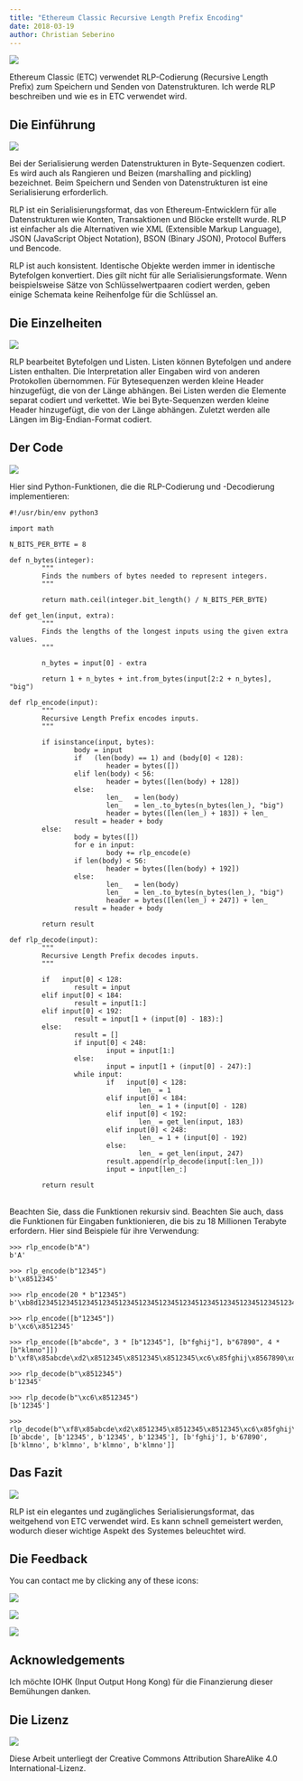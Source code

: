 ```yaml
---
title: "Ethereum Classic Recursive Length Prefix Encoding"
date: 2018-03-19
author: Christian Seberino
---
```


![](./QShEODs.png)

Ethereum Classic (ETC) verwendet RLP-Codierung (Recursive Length Prefix) zum Speichern und Senden von Datenstrukturen. Ich werde RLP beschreiben und wie es in ETC verwendet wird.

## Die Einführung

![](./1_y8SOO9LmGSUWnSGG1vidg.png)

Bei der Serialisierung werden Datenstrukturen in Byte-Sequenzen codiert. Es wird auch als Rangieren und Beizen (marshalling and pickling) bezeichnet. Beim Speichern und Senden von Datenstrukturen ist eine Serialisierung erforderlich.

RLP ist ein Serialisierungsformat, das von Ethereum-Entwicklern für alle Datenstrukturen wie Konten, Transaktionen und Blöcke erstellt wurde. RLP ist einfacher als die Alternativen wie XML (Extensible Markup Language), JSON (JavaScript Object Notation), BSON (Binary JSON), Protocol Buffers und Bencode.

RLP ist auch konsistent. Identische Objekte werden immer in identische Bytefolgen konvertiert. Dies gilt nicht für alle Serialisierungsformate. Wenn beispielsweise Sätze von Schlüsselwertpaaren codiert werden, geben einige Schemata keine Reihenfolge für die Schlüssel an.

## Die Einzelheiten

![](./lZK7AV3.jpg)

RLP bearbeitet Bytefolgen und Listen. Listen können Bytefolgen und andere Listen enthalten. Die Interpretation aller Eingaben wird von anderen Protokollen übernommen. Für Bytesequenzen werden kleine Header hinzugefügt, die von der Länge abhängen. Bei Listen werden die Elemente separat codiert und verkettet. Wie bei Byte-Sequenzen werden kleine Header hinzugefügt, die von der Länge abhängen. Zuletzt werden alle Längen im Big-Endian-Format codiert.

## Der Code

![](./NpkXLnm.jpg)

Hier sind Python-Funktionen, die die RLP-Codierung und -Decodierung implementieren:

```
#!/usr/bin/env python3

import math

N_BITS_PER_BYTE = 8

def n_bytes(integer):
        """
        Finds the numbers of bytes needed to represent integers.
        """

        return math.ceil(integer.bit_length() / N_BITS_PER_BYTE)

def get_len(input, extra):
        """
        Finds the lengths of the longest inputs using the given extra values.
        """

        n_bytes = input[0] - extra

        return 1 + n_bytes + int.from_bytes(input[2:2 + n_bytes], "big")

def rlp_encode(input):
        """
        Recursive Length Prefix encodes inputs.
        """

        if isinstance(input, bytes):
                body = input
                if   (len(body) == 1) and (body[0] < 128):
                        header = bytes([])
                elif len(body) < 56:
                        header = bytes([len(body) + 128])
                else:
                        len_   = len(body)
                        len_   = len_.to_bytes(n_bytes(len_), "big")
                        header = bytes([len(len_) + 183]) + len_
                result = header + body
        else:
                body = bytes([])
                for e in input:
                        body += rlp_encode(e)
                if len(body) < 56:
                        header = bytes([len(body) + 192])
                else:
                        len_   = len(body)
                        len_   = len_.to_bytes(n_bytes(len_), "big")
                        header = bytes([len(len_) + 247]) + len_
                result = header + body

        return result

def rlp_decode(input):
        """
        Recursive Length Prefix decodes inputs.
        """

        if   input[0] < 128:
                result = input
        elif input[0] < 184:
                result = input[1:]
        elif input[0] < 192:
                result = input[1 + (input[0] - 183):]
        else:
                result = []
                if input[0] < 248:
                        input = input[1:]
                else:
                        input = input[1 + (input[0] - 247):]
                while input:
                        if   input[0] < 128:
                                len_ = 1
                        elif input[0] < 184:
                                len_ = 1 + (input[0] - 128)
                        elif input[0] < 192:
                                len_ = get_len(input, 183)
                        elif input[0] < 248:
                                len_ = 1 + (input[0] - 192)
                        else:
                                len_ = get_len(input, 247)
                        result.append(rlp_decode(input[:len_]))
                        input = input[len_:]

        return result
```

<br/>Beachten Sie, dass die Funktionen rekursiv sind. Beachten Sie auch, dass die Funktionen für Eingaben funktionieren, die bis zu 18 Millionen Terabyte erfordern. Hier sind Beispiele für ihre Verwendung:

```
>>> rlp_encode(b"A")
b'A'

>>> rlp_encode(b"12345")
b'\x8512345'

>>> rlp_encode(20 * b"12345")
b'\xb8d1234512345123451234512345123451234512345123451234512345123451234512345123451234512345123451234512345'

>>> rlp_encode([b"12345"])
b'\xc6\x8512345'

>>> rlp_encode([b"abcde", 3 * [b"12345"], [b"fghij"], b"67890", 4 * [b"klmno"]])
b'\xf8\x85abcde\xd2\x8512345\x8512345\x8512345\xc6\x85fghij\x8567890\xd8\x85klmno\x85klmno\x85klmno\x85klmno'

>>> rlp_decode(b"\x8512345")
b'12345'

>>> rlp_decode(b"\xc6\x8512345")
[b'12345']

>>> rlp_decode(b"\xf8\x85abcde\xd2\x8512345\x8512345\x8512345\xc6\x85fghij\x8567890\xd8\x85klmno\x85klmno\x85klmno\x85klmno")
[b'abcde', [b'12345', b'12345', b'12345'], [b'fghij'], b'67890', [b'klmno', b'klmno', b'klmno', b'klmno']]
```

## Das Fazit

![](./iI2jnWZ.jpg)

RLP ist ein elegantes und zugängliches Serialisierungsformat, das weitgehend von ETC verwendet wird. Es kann schnell gemeistert werden, wodurch dieser wichtige Aspekt des Systemes beleuchtet wird.

## Die Feedback

You can contact me by clicking any of these icons:

![](./0*eoFC6QOWZ--bCngK.png)

![](./0*i3CwTFEKUnKYHMf0.png)

![](./0*HQj6HSHxE7pkIBjk.png)

## Acknowledgements

Ich möchte IOHK (Input Output Hong Kong) für die Finanzierung dieser Bemühungen danken.

## Die Lizenz

![](./0*hocpUZXBcjzNJeQ2.png)

Diese Arbeit unterliegt der Creative Commons Attribution ShareAlike 4.0 International-Lizenz.

